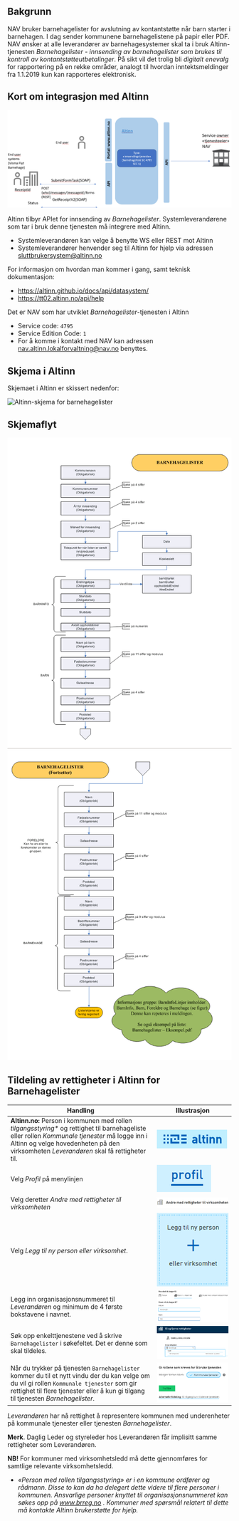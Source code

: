## Bakgrunn

NAV bruker barnehagelister for avslutning av kontantstøtte når barn starter i barnehagen. I dag sender kommunene barnehagelistene på papir eller PDF. NAV ønsker at alle leverandører av barnehagesystemer skal ta i bruk Altinn-tjenesten _Barnehagelister - innsending av barnehagelister som brukes til kontroll av kontantstøtteutbetalinger_. På sikt vil det trolig bli _digitalt enevalg_ for rapportering på en rekke områder, analogt til hvordan inntektsmeldinger fra 1.1.2019 kun kan rapporteres elektronisk.

## Kort om integrasjon med Altinn
![Grensesnitt for innsending av Barnehagelister i Altinn](Barnehagelister-integrasjon-altinn.png)

Altinn tilbyr APIet for innsending av _Barnehagelister_. Systemleverandørene som tar i bruk denne tjenesten må integrere med Altinn. 
- Systemleverandøren kan velge å benytte WS eller REST mot Altinn
- Systemleverandører henvender seg til Altinn for hjelp via adressen sluttbrukersystem@altinn.no

For informasjon om hvordan man kommer i gang, samt teknisk dokumentasjon:
- https://altinn.github.io/docs/api/datasystem/
- https://tt02.altinn.no/api/help

Det er NAV som har utviklet _Barnehagelister_-tjenesten i Altinn
- Service code: `4795` 
- Service Edition Code: `1`
- For å komme i kontakt med NAV kan adressen nav.altinn.lokalforvaltning@nav.no benyttes.

## Skjema i Altinn
Skjemaet i Altinn er skissert nedenfor:

![Altinn-skjema for barnehagelister](Barnehageliste-skjema.png)

## Skjemaflyt
![Skjemaflyt for barnehagelister 1](Barnehageliste-skjemaflyt-1.png)
![Skjemaflyt for barnehagelister 1](Barnehageliste-skjemaflyt-2.png)

## Tildeling av rettigheter i Altinn for Barnehagelister

| Handling                          | Illustrasjon |
|-----------------------------------|--------------|
| **Altinn.no:** Person i kommunen med rollen _tilgangsstyring*_ og rettighet til barnehageliste eller rollen _Kommunale tjenester_ må logge inn i Altinn og velge hovedenheten på den virksomheten _Leverandøren_ skal få rettigheter til. | ![Altinn](Rettighet-Altinn.png) |
| Velg _Profil_ på menylinjen | ![Profil](Rettighet-profil.png) |
| Velg deretter _Andre med rettigheter til virksomheten_ | ![Virksomhet](Rettighet-virksomhet.png)
| Velg _Legg til ny person eller virksomhet_. | ![Legg til](Rettighet-legg-til.png) |
| Legg inn organisasjonsnummeret til _Leverandøren_ og minimum de 4 første bokstavene i navnet.| ![Legg inn](Rettighet-registrer.png) |
| Søk opp enkelttjenestene ved å skrive `Barnehagelister` i søkefeltet. Det er denne som skal tildeles. | ![Søk](Rettighet-tildel.png) |
| Når du trykker på tjenesten `Barnehagelister` kommer du til et nytt vindu der du kan velge om du vil gi rollen `Kommunale tjenester` som gir rettighet til flere tjenester eller å kun gi tilgang til tjenesten _Barnehagelister_. | ![Fullfør](Rettighet-fullfoer.png) |

_Leverandøren_ har nå rettighet å representere kommunen med underenheter på kommunale tjenester eller tjenesten _Barnehagelister_.

**Merk**. Daglig Leder og styreleder hos Leverandøren får implisitt samme rettigheter som Leverandøren.

**NB!** For kommuner med virksomhetsledd må dette gjennomføres for samtlige relevante virksomhetsledd.
 * _«Person med rollen tilgangsstyring» er i en kommune ordfører og rådmann. Disse to kan da ha delegert dette videre til flere personer i kommunen. Ansvarlige personer knyttet til organisasjonsnummeret kan søkes opp på www.brreg.no . Kommuner med spørsmål relatert til dette må kontakte Altinn brukerstøtte for hjelp._
